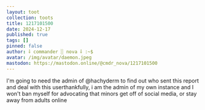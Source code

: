 ```yaml
---
layout: toot
collection: toots
title: 1217101500
date: 2024-12-17
published: true
tags: []
pinned: false
author: ⸸ commander ░ nova ⸸ :~$
avatar: /img/avatar/daemon.jpeg
mastodon: https://mastodon.online/@cmdr_nova/1217101500
---
```


I'm going to need the admin of @hachyderm to find out who sent this report and deal with this userthankfully, i am the admin of my own instance and I won't ban myself for advocating that minors get off of social media, or stay away from adults online
